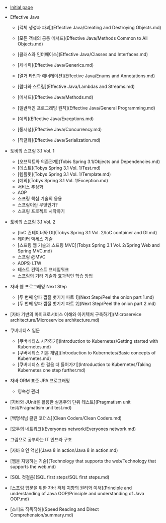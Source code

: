 * [Initial page](README.md)
* Effective Java

    * [객체 생성과 파괴](Effective Java/Creating and Destroying Objects.md)
    * [모든 객체의 공통 메서드](Effective Java/Methods Common to All Objects.md)
    * [클래스와 인터페이스](Effective Java/Classes and Interfaces.md)
    * [제네릭](Effective Java/Generics.md)
    * [열거 타입과 애너테이션](Effective Java/Enums and Annotations.md)
    * [람다와 스트림](Effective Java/Lambdas and Streams.md)
    * [메서드](Effective Java/Methods.md)
    * [일반적인 프로그래밍 원칙](Effective Java/General Programming.md)

    * [예외](Effective Java/Exceptions.md)
    * [동시성](Effective Java/Concurrency.md)
    * [직렬화](Effective Java/Serialization.md)
* 토비의 스프링 3.1 Vol. 1
  
    * [오브젝트와 의존관계](Tobis Spring 3.1/Objects and Dependencies.md)
    * [테스트](Tobys Spring 3.1 Vol. 1/Test.md)
    * [템플릿](Tobys Spring 3.1 Vol. 1/Template.md)
    * [예외](Tobys Spring 3.1 Vol. 1/Exception.md)
    * 서비스 추상화
    * AOP
    * 스프링 핵심 기술의 응용
    * 스프링이란 무엇인가?
    * 스프링 프로젝트 시작하기
    
* 토비의 스프링 3.1 Vol. 2
    * [IoC 컨테이너와 DI](Tobys Spring 3.1 Vol. 2/IoC container and DI.md)
    * 데이터 액세스 기술
    * [스프링 웹 기술과 스프링 MVC](Tobys Spring 3.1 Vol. 2/Spring Web and Spring MVC.md)
    * 스프링 @MVC
    * AOP와 LTW
    * 테스트 컨텍스트 프레임워크
    * 스프링의 기타 기술과 효과적인 학습 방법
- 자바 웹 프로그래밍 Next Step
  - [두 번째 양파 껍질 벗기기 파트 1](Next Step/Peel the onion part 1.md)
  - [두 번째 양파 껍질 벗기기 파트 2](Next Step/Peel the onion part 2.md)
- [자바 기반의 마이크로서비스 이해와 아키텍처 구축하기](Microservice architecture/Microservice architecture.md)
- 쿠버네티스 입문
  - [쿠버네티스 시작하기](Introduction to Kubernetes/Getting started with Kubernetes.md)
  - [쿠버네티스 기본 개념](Introduction to Kubernetes/Basic concepts of Kubernetes.md)
  - [쿠버네티스 한 걸음 더 들어가기](Introduction to Kubernetes/Taking Kubernetes one step further.md)
- 자바 ORM 표준 JPA 프로그래밍
  - 영속성 관리
- [자바와 JUnit을 활용한 실용주의 단위 테스트](Pragmatism unit test/Pragmatism unit test.md)

- [백명석님 클린 코더스](Clean Coders/Clean Coders.md)
- [모두의 네트워크](Everyones network/Everyones network.md)
- 그림으로 공부하는 IT 인프라 구조
- [자바 8 인 액션](Java 8 in action/Java 8 in action.md)
- [웹을 지탱하는 기술](Technology that supports the web/Technology that supports the web.md)
- [SQL 첫걸음](SQL first steps/SQL first steps.md)
- [스프링 입문을 위한 자바 객체 지향의 원리와 이해](Principle and understanding of Java OOP/Principle and understanding of Java OOP.md)
- [스피드 직독직해](Speed Reading and Direct Comprehension/summary.md)








